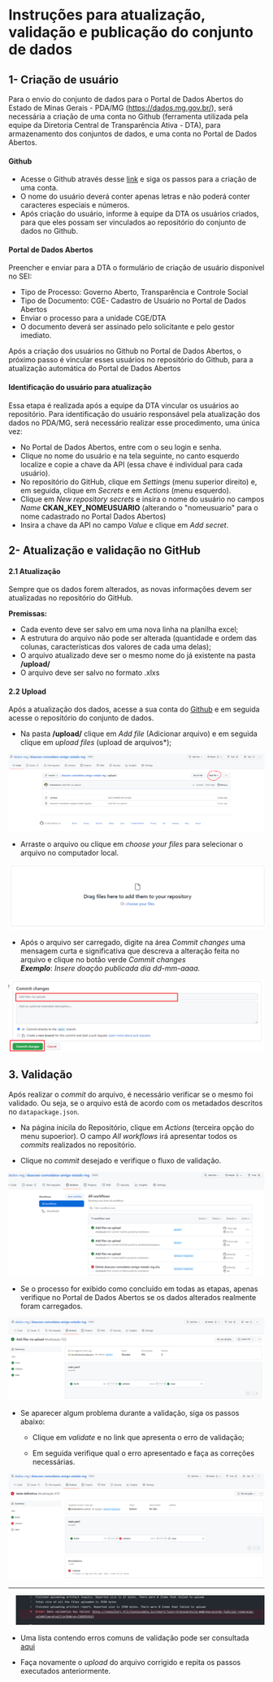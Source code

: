 # Instruções para atualização, validação e publicação do conjunto de dados

## 1- Criação de usuário

Para o envio do conjunto de dados para o Portal de Dados Abertos do Estado de Minas Gerais - PDA/MG (https://dados.mg.gov.br/), será necessária a criação de uma conta no Github (ferramenta utilizada pela equipe da Diretoria Central de Transparência Ativa - DTA), para armazenamento dos conjuntos de dados, e uma conta no Portal de Dados Abertos.

#### Github

  - Acesse o Github através desse [link](https://github.com/signup?source=login) e siga os passos para a criação de uma conta.
  - O nome do usuário deverá conter apenas letras e não poderá conter caracteres especiais e números.
  - Após criação do usuário, informe à equipe da DTA os usuários criados, para que eles possam ser vinculados ao repositório do  conjunto de dados no Github.

#### Portal de Dados Abertos

Preencher e enviar para a DTA o formulário de criação de usuário disponível no SEI:

- Tipo de Processo: Governo Aberto, Transparência e Controle Social
- Tipo de Documento: CGE- Cadastro de Usuário no Portal de Dados Abertos
- Enviar o processo para a unidade CGE/DTA
- O documento deverá ser assinado pelo solicitante e pelo gestor imediato.

Após a criação dos usuários no Github no Portal de Dados Abertos, o próximo passo é vincular esses usuários no repositório do Github, para a atualização automática do Portal de Dados Abertos

#### Identificação do usuário para atualização

Essa etapa é realizada após a equipe da DTA vincular os usuários ao repositório. Para identificação do usuário responsável pela atualização dos dados no PDA/MG, será necessário realizar esse procedimento, uma única vez:

- No Portal de Dados Abertos, entre com o seu login e senha.
- Clique no nome do usuário e na tela seguinte, no canto esquerdo localize e copie a chave da API (essa chave é individual para cada usuário).
- No repositório do GitHub, clique em *Settings* (menu superior direito) e, em seguida, clique em *Secrets* e em *Actions* (menu esquerdo).
- Clique em  *New repository secrets* e insira o nome do usuário no campos *Name* **CKAN_KEY_NOMEUSUARIO** (alterando o "nomeusuario" para o nome cadastrado no Portal Dados Abertos)
- Insira a chave da API no campo *Value* e clique em *Add secret*.


## 2- Atualização e validação no GitHub

#### 2.1 Atualização

Sempre que os dados forem alterados, as novas informações devem ser atualizadas no repositório do GitHub.

**Premissas:**

- Cada evento deve ser salvo em uma nova linha na planilha excel;
- A estrutura do arquivo não pode ser alterada (quantidade e ordem das colunas, características dos valores de cada uma delas);
- O arquivo atualizado deve ser o mesmo nome do já existente na pasta **/upload/** 
- O arquivo deve ser salvo no formato .xlxs

#### 2.2 Upload

Após a atualização dos dados, acesse a sua conta do [Github](https://github.com/login) e em seguida acesse o repositório do conjunto de dados.

- Na pasta **/upload/** clique em *Add file* (Adicionar arquivo) e em seguida clique em *upload files* (upload de arquivos*);

![](static/upload.png)

- Arraste o arquivo ou clique em *choose your files* para selecionar o arquivo no computador local.

![](static/arrastar.png)

- Após o arquivo ser carregado, digite na área *Commit changes* uma mensagem curta e significativa que descreva a alteração feita no arquivo e clique no botão verde *Commit changes*                    
 ***Exemplo***: *Insere doação publicada dia dd-mm-aaaa.*

![](static/commit.png)

## 3. Validação

Após realizar o *commit* do arquivo, é necessário verificar se o mesmo foi validado. Ou seja, se o arquivo está de acordo com os metadados descritos no `datapackage.json`.

- Na página inicila do Repositório, clique em *Actions* (terceira opção do menu supoerior). O campo *All workflows* irá apresentar todos os *commits* realizados no repositório.

- Clique no *commit* desejado e verifique o fluxo de validação.

![](static/actions.png)

- Se o processo for exibido como concluído em todas as etapas, apenas verifique no Portal de Dados Abertos se os dados alterados realmente foram carregados.

![](static/fluxo-validacao.png)

- Se aparecer algum problema durante a validação, siga os passos abaixo:

  - Clique em *validate* e no link que apresenta o erro de validação;

  - Em seguida verifique qual o erro apresentado e faça as correções necessárias.

![](static/erro.png)

---

![](static/erro-link.png)

- Uma lista contendo erros comuns de validação pode ser consultada [aqui](https://github.com/dados-mg/dados-mg.github.io/blob/erros-valiacao/erros-validacao/erros-comuns-validacao.md)

* Faça novamente o *upload* do arquivo corrigido e repita os passos executados anteriormente.

